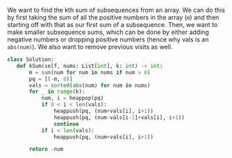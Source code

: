 We want to find the kth sum of subsequences from an array. We can do this by first taking the sum of all the positive numbers in the array (`m`) and then starting off with that as our first sum of a subsequence. Then, we want to make smaller subsequence sums, which can be done by either adding negative numbers or dropping positive numbers (hence why vals is an `abs(num)`). We also want to remove previous visits as well.

 ```python
class Solution:
    def kSum(self, nums: List[int], k: int) -> int:
        m = sum(num for num in nums if num > 0)
        pq = [(-m, 0)] 
        vals = sorted(abs(num) for num in nums)
        for _ in range(k): 
            num, i = heappop(pq)
            if 0 < i < len(vals): 
                heappush(pq, (num+vals[i], i+1))
                heappush(pq, (num-vals[i-1]+vals[i], i+1))
                continue
            if i < len(vals):
                heappush(pq, (num+vals[i], i+1))

        return -num
 ```